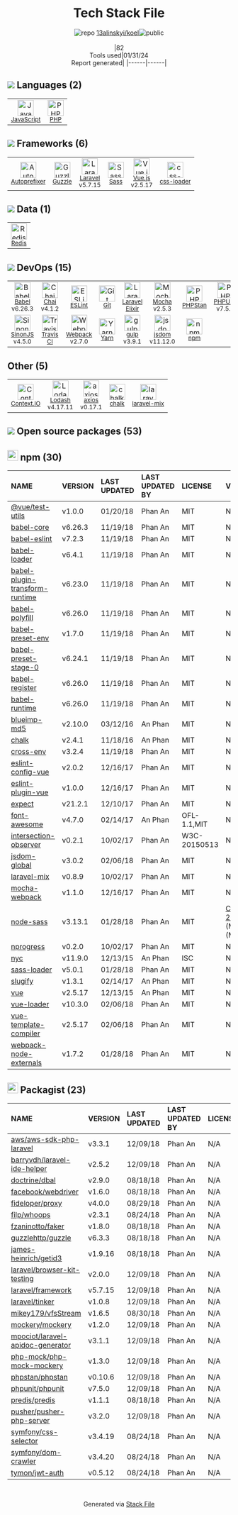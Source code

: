 <!--
&lt;--- Readme.md Snippet without images Start ---&gt;
## Tech Stack
13alinskyi/koel is built on the following main stack:

- [Context.IO](http://context.io) – Email API
- [Mocha](http://mochajs.org/) – Javascript Testing Framework
- [gulp](http://gulpjs.com/) – JS Build Tools / JS Task Runners
- [PHP](http://www.php.net/) – Languages
- [Laravel](http://laravel.com/) – Frameworks (Full Stack)
- [Redis](http://redis.io/) – In-Memory Databases
- [Sass](http://sass-lang.com/) – CSS Pre-processors / Extensions
- [JavaScript](https://developer.mozilla.org/en-US/docs/Web/JavaScript) – Languages
- [PHPUnit](https://phpunit.de/) – Testing Frameworks
- [Webpack](http://webpack.js.org) – JS Build Tools / JS Task Runners
- [Chai](http://chaijs.com/) – Javascript Testing Framework
- [Autoprefixer](https://github.com/postcss/autoprefixer) – CSS Pre-processors / Extensions
- [Guzzle](http://guzzlephp.org/) – Microframeworks (Backend)
- [Lodash](https://lodash.com) – Javascript Utilities & Libraries
- [Babel](http://babeljs.io/) – JavaScript Compilers
- [ESLint](http://eslint.org/) – Code Review
- [SinonJS](http://sinonjs.org/) – Javascript Testing Framework
- [Vue.js](http://vuejs.org/) – Javascript UI Libraries
- [Laravel Elixir](https://laravel.com/docs/5.3/elixir) – JS Build Tools / JS Task Runners
- [axios](https://github.com/mzabriskie/axios) – Javascript Utilities & Libraries
- [Yarn](https://yarnpkg.com/) – Front End Package Manager
- [jsdom](https://github.com/jsdom/jsdom) – Headless Browsers
- [css-loader](https://github.com/webpack-contrib/css-loader) – CSS Pre-processors / Extensions
- [PHPStan](https://github.com/phpstan/phpstan) – Code Review
- [Travis CI](http://travis-ci.com/) – Continuous Integration

Full tech stack [here](/techstack.md)

&lt;--- Readme.md Snippet without images End ---&gt;

&lt;--- Readme.md Snippet with images Start ---&gt;
## Tech Stack
13alinskyi/koel is built on the following main stack:

- <img width='25' height='25' src='https://img.stackshare.io/service/240/mPMj_ee5.png' alt='Context.IO'/> [Context.IO](http://context.io) – Email API
- <img width='25' height='25' src='https://img.stackshare.io/service/832/mocha.png' alt='Mocha'/> [Mocha](http://mochajs.org/) – Javascript Testing Framework
- <img width='25' height='25' src='https://img.stackshare.io/service/844/iruTC031.png' alt='gulp'/> [gulp](http://gulpjs.com/) – JS Build Tools / JS Task Runners
- <img width='25' height='25' src='https://img.stackshare.io/service/991/hwUcGZ41_400x400.jpg' alt='PHP'/> [PHP](http://www.php.net/) – Languages
- <img width='25' height='25' src='https://img.stackshare.io/service/992/AcA2LnWL_400x400.jpg' alt='Laravel'/> [Laravel](http://laravel.com/) – Frameworks (Full Stack)
- <img width='25' height='25' src='https://img.stackshare.io/service/1031/default_cbce472cd134adc6688572f999e9122b9657d4ba.png' alt='Redis'/> [Redis](http://redis.io/) – In-Memory Databases
- <img width='25' height='25' src='https://img.stackshare.io/service/1171/jCR2zNJV.png' alt='Sass'/> [Sass](http://sass-lang.com/) – CSS Pre-processors / Extensions
- <img width='25' height='25' src='https://img.stackshare.io/service/1209/javascript.jpeg' alt='JavaScript'/> [JavaScript](https://developer.mozilla.org/en-US/docs/Web/JavaScript) – Languages
- <img width='25' height='25' src='https://img.stackshare.io/service/1616/1_WsEnddd5Y4EgEHsT054kUQ.jpeg' alt='PHPUnit'/> [PHPUnit](https://phpunit.de/) – Testing Frameworks
- <img width='25' height='25' src='https://img.stackshare.io/service/1682/IMG_4636.PNG' alt='Webpack'/> [Webpack](http://webpack.js.org) – JS Build Tools / JS Task Runners
- <img width='25' height='25' src='https://img.stackshare.io/service/1725/chai.png' alt='Chai'/> [Chai](http://chaijs.com/) – Javascript Testing Framework
- <img width='25' height='25' src='https://img.stackshare.io/service/2202/72d087642cfce6fef6f2dabec5bf49e8_400x400.png' alt='Autoprefixer'/> [Autoprefixer](https://github.com/postcss/autoprefixer) – CSS Pre-processors / Extensions
- <img width='25' height='25' src='https://img.stackshare.io/service/2350/638632.png' alt='Guzzle'/> [Guzzle](http://guzzlephp.org/) – Microframeworks (Backend)
- <img width='25' height='25' src='https://img.stackshare.io/service/2438/lodash.png' alt='Lodash'/> [Lodash](https://lodash.com) – Javascript Utilities & Libraries
- <img width='25' height='25' src='https://img.stackshare.io/service/2739/-1wfGjNw.png' alt='Babel'/> [Babel](http://babeljs.io/) – JavaScript Compilers
- <img width='25' height='25' src='https://img.stackshare.io/service/3337/Q4L7Jncy.jpg' alt='ESLint'/> [ESLint](http://eslint.org/) – Code Review
- <img width='25' height='25' src='https://img.stackshare.io/service/3509/logo.png' alt='SinonJS'/> [SinonJS](http://sinonjs.org/) – Javascript Testing Framework
- <img width='25' height='25' src='https://img.stackshare.io/service/3837/paeckCWC.png' alt='Vue.js'/> [Vue.js](http://vuejs.org/) – Javascript UI Libraries
- <img width='25' height='25' src='https://img.stackshare.io/service/4588/0N0srAVN_400x400.jpg' alt='Laravel Elixir'/> [Laravel Elixir](https://laravel.com/docs/5.3/elixir) – JS Build Tools / JS Task Runners
- <img width='25' height='25' src='https://img.stackshare.io/no-img-open-source.png' alt='axios'/> [axios](https://github.com/mzabriskie/axios) – Javascript Utilities & Libraries
- <img width='25' height='25' src='https://img.stackshare.io/service/5848/44mC-kJ3.jpg' alt='Yarn'/> [Yarn](https://yarnpkg.com/) – Front End Package Manager
- <img width='25' height='25' src='https://img.stackshare.io/service/7054/preview.jpeg' alt='jsdom'/> [jsdom](https://github.com/jsdom/jsdom) – Headless Browsers
- <img width='25' height='25' src='https://img.stackshare.io/service/8074/default_d2b16fd6997fb2e164de645a34f9b8d5a880d999.png' alt='css-loader'/> [css-loader](https://github.com/webpack-contrib/css-loader) – CSS Pre-processors / Extensions
- <img width='25' height='25' src='https://img.stackshare.io/service/8333/phpst.png' alt='PHPStan'/> [PHPStan](https://github.com/phpstan/phpstan) – Code Review
- <img width='25' height='25' src='https://img.stackshare.io/service/460/Lu6cGu0z_400x400.png' alt='Travis CI'/> [Travis CI](http://travis-ci.com/) – Continuous Integration

Full tech stack [here](/techstack.md)

&lt;--- Readme.md Snippet with images End ---&gt;
-->
<div align="center">

# Tech Stack File
![](https://img.stackshare.io/repo.svg "repo") [13alinskyi/koel](https://github.com/13alinskyi/koel)![](https://img.stackshare.io/public_badge.svg "public")
<br/><br/>
|82<br/>Tools used|01/31/24 <br/>Report generated|
|------|------|
</div>

## <img src='https://img.stackshare.io/languages.svg'/> Languages (2)
<table><tr>
  <td align='center'>
  <img width='36' height='36' src='https://img.stackshare.io/service/1209/javascript.jpeg' alt='JavaScript'>
  <br>
  <sub><a href="https://developer.mozilla.org/en-US/docs/Web/JavaScript">JavaScript</a></sub>
  <br>
  <sub></sub>
</td>

<td align='center'>
  <img width='36' height='36' src='https://img.stackshare.io/service/991/hwUcGZ41_400x400.jpg' alt='PHP'>
  <br>
  <sub><a href="http://www.php.net/">PHP</a></sub>
  <br>
  <sub></sub>
</td>

</tr>
</table>

## <img src='https://img.stackshare.io/frameworks.svg'/> Frameworks (6)
<table><tr>
  <td align='center'>
  <img width='36' height='36' src='https://img.stackshare.io/service/2202/72d087642cfce6fef6f2dabec5bf49e8_400x400.png' alt='Autoprefixer'>
  <br>
  <sub><a href="https://github.com/postcss/autoprefixer">Autoprefixer</a></sub>
  <br>
  <sub></sub>
</td>

<td align='center'>
  <img width='36' height='36' src='https://img.stackshare.io/service/2350/638632.png' alt='Guzzle'>
  <br>
  <sub><a href="http://guzzlephp.org/">Guzzle</a></sub>
  <br>
  <sub></sub>
</td>

<td align='center'>
  <img width='36' height='36' src='https://img.stackshare.io/service/992/AcA2LnWL_400x400.jpg' alt='Laravel'>
  <br>
  <sub><a href="http://laravel.com/">Laravel</a></sub>
  <br>
  <sub>v5.7.15</sub>
</td>

<td align='center'>
  <img width='36' height='36' src='https://img.stackshare.io/service/1171/jCR2zNJV.png' alt='Sass'>
  <br>
  <sub><a href="http://sass-lang.com/">Sass</a></sub>
  <br>
  <sub></sub>
</td>

<td align='center'>
  <img width='36' height='36' src='https://img.stackshare.io/service/3837/paeckCWC.png' alt='Vue.js'>
  <br>
  <sub><a href="http://vuejs.org/">Vue.js</a></sub>
  <br>
  <sub>v2.5.17</sub>
</td>

<td align='center'>
  <img width='36' height='36' src='https://img.stackshare.io/service/8074/default_d2b16fd6997fb2e164de645a34f9b8d5a880d999.png' alt='css-loader'>
  <br>
  <sub><a href="https://github.com/webpack-contrib/css-loader">css-loader</a></sub>
  <br>
  <sub></sub>
</td>

</tr>
</table>

## <img src='https://img.stackshare.io/databases.svg'/> Data (1)
<table><tr>
  <td align='center'>
  <img width='36' height='36' src='https://img.stackshare.io/service/1031/default_cbce472cd134adc6688572f999e9122b9657d4ba.png' alt='Redis'>
  <br>
  <sub><a href="http://redis.io/">Redis</a></sub>
  <br>
  <sub></sub>
</td>

</tr>
</table>

## <img src='https://img.stackshare.io/devops.svg'/> DevOps (15)
<table><tr>
  <td align='center'>
  <img width='36' height='36' src='https://img.stackshare.io/service/2739/-1wfGjNw.png' alt='Babel'>
  <br>
  <sub><a href="http://babeljs.io/">Babel</a></sub>
  <br>
  <sub>v6.26.3</sub>
</td>

<td align='center'>
  <img width='36' height='36' src='https://img.stackshare.io/service/1725/chai.png' alt='Chai'>
  <br>
  <sub><a href="http://chaijs.com/">Chai</a></sub>
  <br>
  <sub>v4.1.2</sub>
</td>

<td align='center'>
  <img width='36' height='36' src='https://img.stackshare.io/service/3337/Q4L7Jncy.jpg' alt='ESLint'>
  <br>
  <sub><a href="http://eslint.org/">ESLint</a></sub>
  <br>
  <sub></sub>
</td>

<td align='center'>
  <img width='36' height='36' src='https://img.stackshare.io/service/1046/git.png' alt='Git'>
  <br>
  <sub><a href="http://git-scm.com/">Git</a></sub>
  <br>
  <sub></sub>
</td>

<td align='center'>
  <img width='36' height='36' src='https://img.stackshare.io/service/4588/0N0srAVN_400x400.jpg' alt='Laravel Elixir'>
  <br>
  <sub><a href="https://laravel.com/docs/5.3/elixir">Laravel Elixir</a></sub>
  <br>
  <sub></sub>
</td>

<td align='center'>
  <img width='36' height='36' src='https://img.stackshare.io/service/832/mocha.png' alt='Mocha'>
  <br>
  <sub><a href="http://mochajs.org/">Mocha</a></sub>
  <br>
  <sub>v2.5.3</sub>
</td>

<td align='center'>
  <img width='36' height='36' src='https://img.stackshare.io/service/8333/phpst.png' alt='PHPStan'>
  <br>
  <sub><a href="https://github.com/phpstan/phpstan">PHPStan</a></sub>
  <br>
  <sub></sub>
</td>

<td align='center'>
  <img width='36' height='36' src='https://img.stackshare.io/service/1616/1_WsEnddd5Y4EgEHsT054kUQ.jpeg' alt='PHPUnit'>
  <br>
  <sub><a href="https://phpunit.de/">PHPUnit</a></sub>
  <br>
  <sub>v7.5.0</sub>
</td>

</tr>
<tr>
  <td align='center'>
  <img width='36' height='36' src='https://img.stackshare.io/service/3509/logo.png' alt='SinonJS'>
  <br>
  <sub><a href="http://sinonjs.org/">SinonJS</a></sub>
  <br>
  <sub>v4.5.0</sub>
</td>

<td align='center'>
  <img width='36' height='36' src='https://img.stackshare.io/service/460/Lu6cGu0z_400x400.png' alt='Travis CI'>
  <br>
  <sub><a href="http://travis-ci.com/">Travis CI</a></sub>
  <br>
  <sub></sub>
</td>

<td align='center'>
  <img width='36' height='36' src='https://img.stackshare.io/service/1682/IMG_4636.PNG' alt='Webpack'>
  <br>
  <sub><a href="http://webpack.js.org">Webpack</a></sub>
  <br>
  <sub>v2.7.0</sub>
</td>

<td align='center'>
  <img width='36' height='36' src='https://img.stackshare.io/service/5848/44mC-kJ3.jpg' alt='Yarn'>
  <br>
  <sub><a href="https://yarnpkg.com/">Yarn</a></sub>
  <br>
  <sub></sub>
</td>

<td align='center'>
  <img width='36' height='36' src='https://img.stackshare.io/service/844/iruTC031.png' alt='gulp'>
  <br>
  <sub><a href="http://gulpjs.com/">gulp</a></sub>
  <br>
  <sub>v3.9.1</sub>
</td>

<td align='center'>
  <img width='36' height='36' src='https://img.stackshare.io/service/7054/preview.jpeg' alt='jsdom'>
  <br>
  <sub><a href="https://github.com/jsdom/jsdom">jsdom</a></sub>
  <br>
  <sub>v11.12.0</sub>
</td>

<td align='center'>
  <img width='36' height='36' src='https://img.stackshare.io/service/1120/lejvzrnlpb308aftn31u.png' alt='npm'>
  <br>
  <sub><a href="https://www.npmjs.com/">npm</a></sub>
  <br>
  <sub></sub>
</td>

</tr>
</table>

## Other (5)
<table><tr>
  <td align='center'>
  <img width='36' height='36' src='https://img.stackshare.io/service/240/mPMj_ee5.png' alt='Context.IO'>
  <br>
  <sub><a href="http://context.io">Context.IO</a></sub>
  <br>
  <sub></sub>
</td>

<td align='center'>
  <img width='36' height='36' src='https://img.stackshare.io/service/2438/lodash.png' alt='Lodash'>
  <br>
  <sub><a href="https://lodash.com">Lodash</a></sub>
  <br>
  <sub>v4.17.11</sub>
</td>

<td align='center'>
  <img width='36' height='36' src='https://img.stackshare.io/no-img-open-source.png' alt='axios'>
  <br>
  <sub><a href="https://github.com/mzabriskie/axios">axios</a></sub>
  <br>
  <sub>v0.17.1</sub>
</td>

<td align='center'>
  <img width='36' height='36' src='https://img.stackshare.io/service/8072/13122722.png' alt='chalk'>
  <br>
  <sub><a href="https://github.com/chalk/chalk">chalk</a></sub>
  <br>
  <sub></sub>
</td>

<td align='center'>
  <img width='36' height='36' src='https://img.stackshare.io/service/7945/h7umz7fz_normal.jpg' alt='laravel-mix'>
  <br>
  <sub><a href="https://laravel.com/docs/5.5/mix">laravel-mix</a></sub>
  <br>
  <sub></sub>
</td>

</tr>
</table>


## <img src='https://img.stackshare.io/group.svg' /> Open source packages (53)</h2>

## <img width='24' height='24' src='https://img.stackshare.io/service/1120/lejvzrnlpb308aftn31u.png'/> npm (30)

|NAME|VERSION|LAST UPDATED|LAST UPDATED BY|LICENSE|VULNERABILITIES|
|:------|:------|:------|:------|:------|:------|
|[@vue/test-utils](https://www.npmjs.com/@vue/test-utils)|v1.0.0|01/20/18|Phan An |MIT|N/A|
|[babel-core](https://www.npmjs.com/babel-core)|v6.26.3|11/19/18|Phan An |MIT|N/A|
|[babel-eslint](https://www.npmjs.com/babel-eslint)|v7.2.3|11/19/18|Phan An |MIT|N/A|
|[babel-loader](https://www.npmjs.com/babel-loader)|v6.4.1|11/19/18|Phan An |MIT|N/A|
|[babel-plugin-transform-runtime](https://www.npmjs.com/babel-plugin-transform-runtime)|v6.23.0|11/19/18|Phan An |MIT|N/A|
|[babel-polyfill](https://www.npmjs.com/babel-polyfill)|v6.26.0|11/19/18|Phan An |MIT|N/A|
|[babel-preset-env](https://www.npmjs.com/babel-preset-env)|v1.7.0|11/19/18|Phan An |MIT|N/A|
|[babel-preset-stage-0](https://www.npmjs.com/babel-preset-stage-0)|v6.24.1|11/19/18|Phan An |MIT|N/A|
|[babel-register](https://www.npmjs.com/babel-register)|v6.26.0|11/19/18|Phan An |MIT|N/A|
|[babel-runtime](https://www.npmjs.com/babel-runtime)|v6.26.0|11/19/18|Phan An |MIT|N/A|
|[blueimp-md5](https://www.npmjs.com/blueimp-md5)|v2.10.0|03/12/16|An Phan |MIT|N/A|
|[chalk](https://www.npmjs.com/chalk)|v2.4.1|11/18/16|An Phan |MIT|N/A|
|[cross-env](https://www.npmjs.com/cross-env)|v3.2.4|11/19/18|Phan An |MIT|N/A|
|[eslint-config-vue](https://www.npmjs.com/eslint-config-vue)|v2.0.2|12/16/17|Phan An |MIT|N/A|
|[eslint-plugin-vue](https://www.npmjs.com/eslint-plugin-vue)|v1.0.0|12/16/17|Phan An |MIT|N/A|
|[expect](https://www.npmjs.com/expect)|v21.2.1|12/10/17|Phan An |MIT|N/A|
|[font-awesome](https://www.npmjs.com/font-awesome)|v4.7.0|02/14/17|An Phan |OFL-1.1,MIT|N/A|
|[intersection-observer](https://www.npmjs.com/intersection-observer)|v0.2.1|10/02/17|Phan An |W3C-20150513|N/A|
|[jsdom-global](https://www.npmjs.com/jsdom-global)|v3.0.2|02/06/18|Phan An |MIT|N/A|
|[laravel-mix](https://www.npmjs.com/laravel-mix)|v0.8.9|10/02/17|Phan An |MIT|N/A|
|[mocha-webpack](https://www.npmjs.com/mocha-webpack)|v1.1.0|12/16/17|Phan An |MIT|N/A|
|[node-sass](https://www.npmjs.com/node-sass)|v3.13.1|01/28/18|Phan An |MIT|[CVE-2020-24025](https://github.com/advisories/GHSA-r8f7-9pfq-mjmv) (Moderate)<br/>[](https://github.com/advisories/GHSA-9v62-24cr-58cx) (Moderate)|
|[nprogress](https://www.npmjs.com/nprogress)|v0.2.0|10/02/17|Phan An |MIT|N/A|
|[nyc](https://www.npmjs.com/nyc)|v11.9.0|12/13/15|An Phan |ISC|N/A|
|[sass-loader](https://www.npmjs.com/sass-loader)|v5.0.1|01/28/18|Phan An |MIT|N/A|
|[slugify](https://www.npmjs.com/slugify)|v1.3.1|02/14/17|An Phan |MIT|N/A|
|[vue](https://www.npmjs.com/vue)|v2.5.17|12/13/15|An Phan |MIT|N/A|
|[vue-loader](https://www.npmjs.com/vue-loader)|v10.3.0|02/06/18|Phan An |MIT|N/A|
|[vue-template-compiler](https://www.npmjs.com/vue-template-compiler)|v2.5.17|02/06/18|Phan An |MIT|N/A|
|[webpack-node-externals](https://www.npmjs.com/webpack-node-externals)|v1.7.2|01/28/18|Phan An |MIT|N/A|


## <img width='24' height='24' src='https://img.stackshare.io/package_manager/1778/default_90cb8b66e85ae5b95928b10bb076ab6a27c7e151.png'/> Packagist (23)

|NAME|VERSION|LAST UPDATED|LAST UPDATED BY|LICENSE|VULNERABILITIES|
|:------|:------|:------|:------|:------|:------|
|[aws/aws-sdk-php-laravel](https://packagist.org/aws/aws-sdk-php-laravel)|v3.3.1|12/09/18|Phan An |N/A|N/A|
|[barryvdh/laravel-ide-helper](https://packagist.org/barryvdh/laravel-ide-helper)|v2.5.2|12/09/18|Phan An |N/A|N/A|
|[doctrine/dbal](https://packagist.org/doctrine/dbal)|v2.9.0|08/18/18|Phan An |N/A|N/A|
|[facebook/webdriver](https://packagist.org/facebook/webdriver)|v1.6.0|08/18/18|Phan An |N/A|N/A|
|[fideloper/proxy](https://packagist.org/fideloper/proxy)|v4.0.0|08/29/18|Phan An |N/A|N/A|
|[filp/whoops](https://packagist.org/filp/whoops)|v2.3.1|08/24/18|Phan An |N/A|N/A|
|[fzaninotto/faker](https://packagist.org/fzaninotto/faker)|v1.8.0|08/18/18|Phan An |N/A|N/A|
|[guzzlehttp/guzzle](https://packagist.org/guzzlehttp/guzzle)|v6.3.3|08/18/18|Phan An |N/A|N/A|
|[james-heinrich/getid3](https://packagist.org/james-heinrich/getid3)|v1.9.16|08/18/18|Phan An |N/A|N/A|
|[laravel/browser-kit-testing](https://packagist.org/laravel/browser-kit-testing)|v2.0.0|12/09/18|Phan An |N/A|N/A|
|[laravel/framework](https://packagist.org/laravel/framework)|v5.7.15|12/09/18|Phan An |N/A|N/A|
|[laravel/tinker](https://packagist.org/laravel/tinker)|v1.0.8|12/09/18|Phan An |N/A|N/A|
|[mikey179/vfsStream](https://packagist.org/mikey179/vfsStream)|v1.6.5|08/30/18|Phan An |N/A|N/A|
|[mockery/mockery](https://packagist.org/mockery/mockery)|v1.2.0|12/09/18|Phan An |N/A|N/A|
|[mpociot/laravel-apidoc-generator](https://packagist.org/mpociot/laravel-apidoc-generator)|v3.1.1|12/09/18|Phan An |N/A|N/A|
|[php-mock/php-mock-mockery](https://packagist.org/php-mock/php-mock-mockery)|v1.3.0|12/09/18|Phan An |N/A|N/A|
|[phpstan/phpstan](https://packagist.org/phpstan/phpstan)|v0.10.6|12/09/18|Phan An |N/A|N/A|
|[phpunit/phpunit](https://packagist.org/phpunit/phpunit)|v7.5.0|12/09/18|Phan An |N/A|N/A|
|[predis/predis](https://packagist.org/predis/predis)|v1.1.1|08/18/18|Phan An |N/A|N/A|
|[pusher/pusher-php-server](https://packagist.org/pusher/pusher-php-server)|v3.2.0|12/09/18|Phan An |N/A|N/A|
|[symfony/css-selector](https://packagist.org/symfony/css-selector)|v3.4.19|08/24/18|Phan An |N/A|N/A|
|[symfony/dom-crawler](https://packagist.org/symfony/dom-crawler)|v3.4.20|08/24/18|Phan An |N/A|N/A|
|[tymon/jwt-auth](https://packagist.org/tymon/jwt-auth)|v0.5.12|08/24/18|Phan An |N/A|N/A|

<br/>
<div align='center'>

Generated via [Stack File](https://github.com/marketplace/stack-file)
